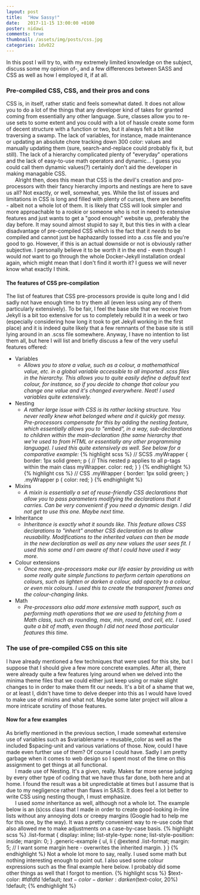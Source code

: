 ```yaml
---
layout: post
title:  "How Sassy!"
date:   2017-11-15 13:00:00 +0100
poster: nidawi
comments: true
thumbnail: /assets/img/posts/css.jpg
categories: 1dv022
---
```

In this post I will try to, with my extremely limited knowledge on the subject, discuss some my opinion of-, and a few differences between SASS and CSS as well as how I employed it, if at all.
### Pre-compiled CSS, CSS, and their pros and cons
CSS is, in itself, rather static and feels somewhat dated. It does not allow you to do a lot of the things that any developer kind of takes for granted coming from essentially any other language. Sure, classes allow you to re-use sets to some extent and you could with a lot of hassle create some form of decent structure with a function or two, but it always felt a bit like traversing a swamp. The lack of variables, for instance, made maintenance or updating an absolute chore tracking down 300 color: values and manually updating them (sure, search-and-replace could probably fix it, but still). The lack of a hierarchy complicated plenty of "everyday" operations and the lack of easy-to-use math operators and dynamic... I guess you could call them dynamic values(?) certainly don't aid the developer in making managable CSS.  
&nbsp;&nbsp;&nbsp;&nbsp;&nbsp;&nbsp;Alright then, does this mean that CSS is the devil's creation and pro-processors with their fancy hierarchy imports and nestings are here to save us all? Not exactly, or well, somewhat, yes. While the list of issues and limitations in CSS is long and filled with plenty of curses, there are benefits - albeit not a whole lot of them. It is likely that CSS will look simpler and more approachable to a rookie or someone who is not in need to extensive features and just wants to get a "good enough" website up, preferably the day before. It may sound almost stupid to say it, but this ties in with a clear disadvantage of pre-compiled CSS which is the fact that it *needs* to be compiled and cannot just be haphazardly tossed into a .css file and you're good to go. However, if this is an actual downside or not is obviously rather subjective. I personally believe it to be worth it in the end - even though I would *not* want to go through the whole Docker-Jekyll installation ordeal again, which might mean that I don't find it worth it? I guess we will never know what exactly I think.
#### The features of CSS pre-compilation
The list of features that CSS pre-processors provide is quite long and I did sadly not have enough time to try them all (even less using any of them particularly extensively). To be fair, I feel the base site that we receive from Jekyll is a bit too extensive for us to completely rebuild it in a week or two (especially considering how long it took to get Jekyll working in the first place) and it is indeed quite likely that a few remnants of the base site is still lying around in an .scss file somewhere. Anyway, I have no intention to list them all, but here I will list and briefly discuss a few of the very useful features offered:

* Variables
  * *Allows you to store a value, such as a colour, a mathemathical value, etc. in a global variable accessible to all imported .scss files in the hierarchy. This allows you to quite easily define a default text colour, for instance, so if you decide to change that colour you change one value and it's changed everywhere. Neat! I used variables quite extensively.*
* Nesting
  * *A rather large issue with CSS is its rather lacking structure. You never really knew what belonged where and it quickly got messy. Pre-processors compensate for this by adding the nesting feature, which essentially allows you to "embed", in a way, sub-declarations to children within the main-declaration (the same hierarchy that we're used to from HTML or essentially any other programming language). I used this quite extensively as well. See below for a comparative example:*
  {% highlight scss %}
  // SCSS
  .myWrapper {
      border: 1px solid green;
      p {
          // This nested p applies to all p-tags within the main class myWrapper.
          color: red;
      }
  }
  {% endhighlight %}
  {% highlight css %}
  // CSS
  .myWrapper {
      border: 1px solid green;
  }
  .myWrapper p {
      color: red;
  }
  {% endhighlight %}
* Mixins
  * *A mixin is essentially a set of reuse-friendly CSS declarations that allow you to pass parameters modifying the declarations that it carries. Can be very convenient if you need a dynamic design. I did not get to use this one. Maybe next time.*
* Inheritance
  * *Inheritance is exactly what it sounds like. This feature allows CSS declarations to "inherit" another CSS declaration as to allow reusability. Modifications to the inherited values can then be made in the new declaration as well as any new values the user sees fit. I used this some and I am aware of that I could have used it way more.*
* Colour extensions
  * *Once more, pre-processors make our life easier by providing us with some really quite simple functions to perform certain operations on colours, such as lighten or darken a colour, add opacity to a colour, or even mix colours. I used this to create the transparent frames and the colour-changing links.*
* Math
  * *Pre-processors also add more extensive math support, such as performing math operations that we are used to fetching from a Math class, such as rounding, max, min, round, and ceil, etc. I used quite a bit of math, even though I did not need those particular features this time.*

### The use of pre-compiled CSS on this site
I have already mentioned a few techniques that were used for this site, but I suppose that I should give a few more concrete examples. After all, there were already quite a few features lying around when we delved into the minima theme files that we could either just keep using or make slight changes to in order to make them fit our needs. It's a bit of a shame that we, or at least I, didn't have time to delve deeper into this as I would have loved to make use of mixins and what not. Maybe some later project will allow a more intricate scrutiny of those features.
#### Now for a few examples
As briefly mentioned in the previous section, I made somewhat extensive use of variables such as $variablename = reusable_color as well as the included $spacing-unit and various variations of those. Now, could I have made even further use of them? Of course I could have. Sadly I am pretty garbage when it comes to web design so I spent most of the time on this assignment to get things at all functional.  
&nbsp;&nbsp;&nbsp;&nbsp;&nbsp;&nbsp;I made use of Nesting. It's a given, really. Makes far more sense judging by every other type of coding that we have thus far done, both here and at home. I found the result was a bit unpredictable at times but I assume that is due to my negligence rather than flaws in SASS. It does feel a lot better to write CSS using nesting though, I must emphasize.  
&nbsp;&nbsp;&nbsp;&nbsp;&nbsp;&nbsp;I used *some* inheritance as well, although not a whole lot. The example below is an (s)css class that I made in order to create good-looking in-line lists without any annoying dots or creepy margins (Google had to help me for this one, by the way). It was a pretty convenient way to re-use code that also allowed me to make adjustments on a case-by-case basis.
{% highlight scss %}
.list-format {
  display: inline;
  list-style-type: none;
  list-style-position: inside;
  margin: 0;
}
.generic-example {
  ul, li {
    @extend .list-format;
    margin: 5; // I want some margin here - overwrites the inherited margin.
  }
}
{% endhighlight %}
Not a whole lot more to say, really. I used some math but nothing interesting enough to point out. I also used some colour expressions such as the final example here below. I probably did some other things as well that I forgot to mention.
{% highlight scss %}
$text-color:        #fdfdfd  !default;
$text-color-darker: darken($text-color, 20%) !default;
{% endhighlight %}